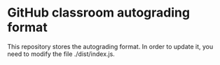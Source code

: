 # GitHub classroom autograding format

This repository stores the autograding format. In order to update it, you need to modify the file ./dist/index.js.

